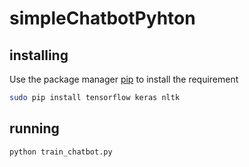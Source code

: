 # simpleChatbotPyhton



## installing
Use the package manager [pip](https://pip.pypa.io/en/stable/) to install the requirement
```bash 
sudo pip install tensorflow keras nltk 
```

## running
``` 
python train_chatbot.py 
```


